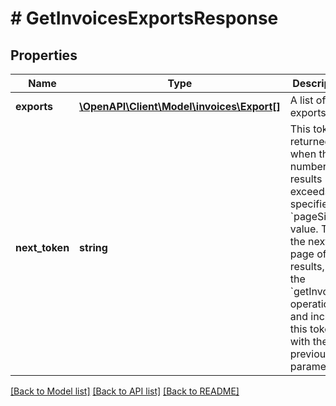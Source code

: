 # # GetInvoicesExportsResponse

## Properties

Name | Type | Description | Notes
------------ | ------------- | ------------- | -------------
**exports** | [**\OpenAPI\Client\Model\invoices\Export[]**](Export.md) | A list of exports. | [optional]
**next_token** | **string** | This token is returned when the number of results exceeds the specified &#x60;pageSize&#x60; value. To get the next page of results, call the &#x60;getInvoices&#x60; operation and include this token with the previous call parameters. | [optional]

[[Back to Model list]](../../README.md#models) [[Back to API list]](../../README.md#endpoints) [[Back to README]](../../README.md)
